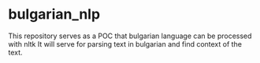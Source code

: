 # bulgarian_nlp

This repository serves as a POC that bulgarian language can be processed with nltk
It will serve for parsing text in bulgarian and find context of the text.